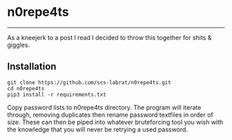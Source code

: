 # n0repe4ts
---
As a kneejerk to a post I read I decided to throw this together for shits & giggles.

## Installation
```
git clone https://github.com/scs-labrat/n0repe4ts.git
cd n0repe4ts
pip3 install -r requirements.txt
```
Copy password lists to n0repe4ts directory.  The program will iterate through, removing duplicates then rename password textfiles in order of size.  These can then be piped into whatever bruteforcing tool you wish with the knowledge that you will never be retrying a used password.
